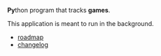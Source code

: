**Py**thon program that tracks **games**.

This application is meant to run in the background.

* [roadmap](roadmap.md)
* [changelog](changelog.md)

